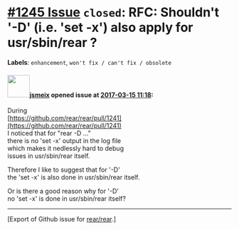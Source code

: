 [\#1245 Issue](https://github.com/rear/rear/issues/1245) `closed`: RFC: Shouldn't '-D' (i.e. 'set -x') also apply for usr/sbin/rear ?
=====================================================================================================================================

**Labels**: `enhancement`, `won't fix / can't fix / obsolete`

#### <img src="https://avatars.githubusercontent.com/u/1788608?u=925fc54e2ce01551392622446ece427f51e2f0ce&v=4" width="50">[jsmeix](https://github.com/jsmeix) opened issue at [2017-03-15 11:18](https://github.com/rear/rear/issues/1245):

During  
[https://github.com/rear/rear/pull/1241](https://github.com/rear/rear/pull/1241)  
I noticed that for "rear -D ..."  
there is no 'set -x' output in the log file  
which makes it nedlessly hard to debug  
issues in usr/sbin/rear itself.

Therefore I like to suggest that for '-D'  
the 'set -x' is also done in usr/sbin/rear itself.

Or is there a good reason why for '-D'  
no 'set -x' is done in usr/sbin/rear itself?

------------------------------------------------------------------------

\[Export of Github issue for
[rear/rear](https://github.com/rear/rear).\]
